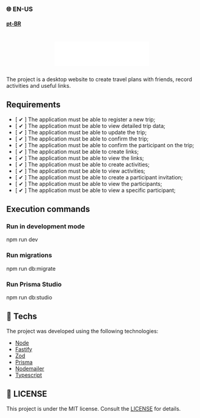 ### 🌐 EN-US  
#### [pt-BR](https://github.com/ArthurFakhouri/NLW-Journey-Server-Node/blob/master/README.md)

<h1 align="center">
    <img alt="plann.er logo" title="#NLW-Journey-Logo" src=".github/logo.svg" width="250px" />
</h1>

The project is a desktop website to create travel plans with friends, record activities and useful links.

## Requirements

- [ ✔ ] The application must be able to register a new trip;
- [ ✔ ] The application must be able to view detailed trip data;
- [ ✔ ] The application must be able to update the trip;
- [ ✔ ] The application must be able to confirm the trip;
- [ ✔ ] The application must be able to confirm the participant on the trip;
- [ ✔ ] The application must be able to create links;
- [ ✔ ] The application must be able to view the links;
- [ ✔ ] The application must be able to create activities;
- [ ✔ ] The application must be able to view activities;
- [ ✔ ] The application must be able to create a participant invitation;
- [ ✔ ] The application must be able to view the participants;
- [ ✔ ] The application must be able to view a specific participant;

## Execution commands

### Run in development mode
npm run dev

### Run migrations
npm run db:migrate

### Run Prisma Studio
npm run db:studio

## 🚀 Techs

The project was developed using the following technologies:

- [Node](https://nodejs.org)
- [Fastify](https://fastify.dev)
- [Zod](https://zod.dev)
- [Prisma](https://www.prisma.io)
- [Nodemailer](https://nodemailer.com)
- [Typescript](https://www.typescriptlang.org)

## :memo: LICENSE
This project is under the MIT license. Consult the [LICENSE](LICENSE) for details.
